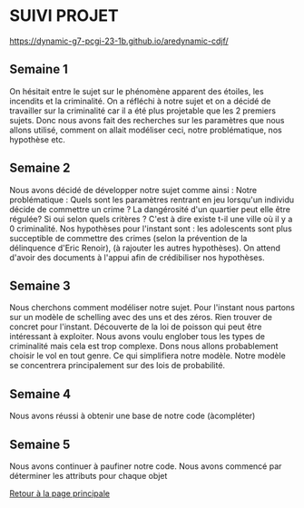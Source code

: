 # SUIVI PROJET


https://dynamic-g7-pcgi-23-1b.github.io/aredynamic-cdjf/

## Semaine  1
On hésitait entre le sujet sur le phénomène apparent des étoiles, les incendits et la criminalité.
On a réfléchi à notre sujet et on a décidé de travailler sur la criminalité car il a été plus projetable que les 2 premiers sujets. Donc nous avons fait des recherches sur les paramètres que nous allons utilisé, comment on allait modéliser ceci, notre problématique, nos hypothèse etc.
## Semaine 2
Nous avons décidé de développer notre sujet comme ainsi :
Notre problématique : Quels sont les paramètres rentrant en jeu lorsqu'un individu décide de commettre un crime ? La dangérosité d'un quartier peut elle être régulée? Si oui selon quels critères ? C'est à dire existe t-il une ville où il y a 0 criminalité. Nos hypothèses pour l'instant sont : les adolescents sont plus succeptible de commettre des crimes (selon la prévention de la délinquence d'Eric Renoir), (à rajouter les autres hypothèses). On attend d'avoir des documents à l'appui afin de crédibiliser nos hypothèses.
## Semaine 3
Nous cherchons comment modéliser notre sujet. Pour l'instant nous partons sur un modèle de schelling avec des uns et des zéros. Rien trouver de concret pour l'instant. Découverte de la loi de poisson qui peut être intéressant à exploiter. Nous avons voulu englober tous les types de criminalité mais cela est trop complexe. Dons nous allons probablement choisir le vol en tout genre. Ce qui simplifiera notre modèle. Notre modèle se concentrera principalement sur des lois de probabilité.
## Semaine 4
Nous avons réussi à obtenir une base de notre code (àcompléter)

## Semaine 5
Nous avons continuer à paufiner notre code. Nous avons commencé par déterminer les attributs pour chaque objet

<a href="index.html"> Retour à la page principale </a>
